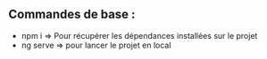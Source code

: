 
## Commandes de base : 
* npm i =>  Pour récupérer les dépendances  installées sur le projet 
* ng serve  =>  pour lancer le projet en local 




